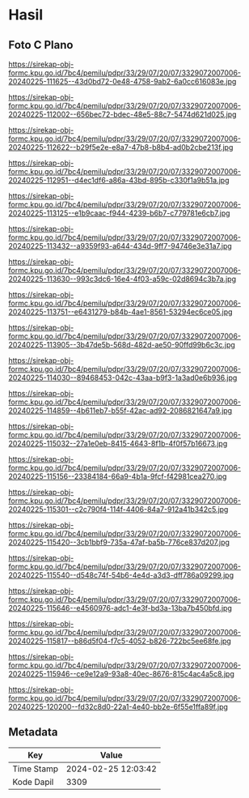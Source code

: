 # Hasil

## Foto C Plano

https://sirekap-obj-formc.kpu.go.id/7bc4/pemilu/pdpr/33/29/07/20/07/3329072007006-20240225-111625--43d0bd72-0e48-4758-9ab2-6a0cc616083e.jpg

https://sirekap-obj-formc.kpu.go.id/7bc4/pemilu/pdpr/33/29/07/20/07/3329072007006-20240225-112002--656bec72-bdec-48e5-88c7-5474d621d025.jpg

https://sirekap-obj-formc.kpu.go.id/7bc4/pemilu/pdpr/33/29/07/20/07/3329072007006-20240225-112622--b29f5e2e-e8a7-47b8-b8b4-ad0b2cbe213f.jpg

https://sirekap-obj-formc.kpu.go.id/7bc4/pemilu/pdpr/33/29/07/20/07/3329072007006-20240225-112951--d4ec1df6-a86a-43bd-895b-c330f1a9b51a.jpg

https://sirekap-obj-formc.kpu.go.id/7bc4/pemilu/pdpr/33/29/07/20/07/3329072007006-20240225-113125--e1b9caac-f944-4239-b6b7-c779781e6cb7.jpg

https://sirekap-obj-formc.kpu.go.id/7bc4/pemilu/pdpr/33/29/07/20/07/3329072007006-20240225-113432--a9359f93-a644-434d-9ff7-94746e3e31a7.jpg

https://sirekap-obj-formc.kpu.go.id/7bc4/pemilu/pdpr/33/29/07/20/07/3329072007006-20240225-113630--993c3dc6-16e4-4f03-a59c-02d8694c3b7a.jpg

https://sirekap-obj-formc.kpu.go.id/7bc4/pemilu/pdpr/33/29/07/20/07/3329072007006-20240225-113751--e6431279-b84b-4ae1-8561-53294ec6ce05.jpg

https://sirekap-obj-formc.kpu.go.id/7bc4/pemilu/pdpr/33/29/07/20/07/3329072007006-20240225-113905--3b47de5b-568d-482d-ae50-90ffd99b6c3c.jpg

https://sirekap-obj-formc.kpu.go.id/7bc4/pemilu/pdpr/33/29/07/20/07/3329072007006-20240225-114030--89468453-042c-43aa-b9f3-1a3ad0e6b936.jpg

https://sirekap-obj-formc.kpu.go.id/7bc4/pemilu/pdpr/33/29/07/20/07/3329072007006-20240225-114859--4b611eb7-b55f-42ac-ad92-2086821647a9.jpg

https://sirekap-obj-formc.kpu.go.id/7bc4/pemilu/pdpr/33/29/07/20/07/3329072007006-20240225-115032--27a1e0eb-8415-4643-8f1b-4f0f57b16673.jpg

https://sirekap-obj-formc.kpu.go.id/7bc4/pemilu/pdpr/33/29/07/20/07/3329072007006-20240225-115156--23384184-66a9-4b1a-9fcf-f42981cea270.jpg

https://sirekap-obj-formc.kpu.go.id/7bc4/pemilu/pdpr/33/29/07/20/07/3329072007006-20240225-115301--c2c790f4-114f-4406-84a7-912a41b342c5.jpg

https://sirekap-obj-formc.kpu.go.id/7bc4/pemilu/pdpr/33/29/07/20/07/3329072007006-20240225-115420--3cb1bbf9-735a-47af-ba5b-776ce837d207.jpg

https://sirekap-obj-formc.kpu.go.id/7bc4/pemilu/pdpr/33/29/07/20/07/3329072007006-20240225-115540--d548c74f-54b6-4e4d-a3d3-dff786a09299.jpg

https://sirekap-obj-formc.kpu.go.id/7bc4/pemilu/pdpr/33/29/07/20/07/3329072007006-20240225-115646--e4560976-adc1-4e3f-bd3a-13ba7b450bfd.jpg

https://sirekap-obj-formc.kpu.go.id/7bc4/pemilu/pdpr/33/29/07/20/07/3329072007006-20240225-115817--b86d5f04-f7c5-4052-b826-722bc5ee68fe.jpg

https://sirekap-obj-formc.kpu.go.id/7bc4/pemilu/pdpr/33/29/07/20/07/3329072007006-20240225-115946--ce9e12a9-93a8-40ec-8676-815c4ac4a5c8.jpg

https://sirekap-obj-formc.kpu.go.id/7bc4/pemilu/pdpr/33/29/07/20/07/3329072007006-20240225-120200--fd32c8d0-22a1-4e40-bb2e-6f55e1ffa89f.jpg


## Metadata

| Key        | Value               |
| ---------- | ------------------- |
| Time Stamp | 2024-02-25 12:03:42 |
| Kode Dapil | 3309                |



